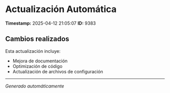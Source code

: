 # Actualización Automática

**Timestamp:** 2025-04-12 21:05:07
**ID:** 9383

## Cambios realizados

Esta actualización incluye:
- Mejora de documentación
- Optimización de código
- Actualización de archivos de configuración

---
*Generado automáticamente*
